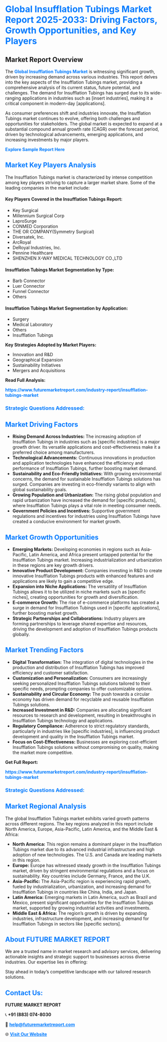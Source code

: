 <h1 style="color: #007BFF;">Global Insufflation Tubings Market Report 2025-2033: Driving Factors, Growth Opportunities, and Key Players</h1>

<section id="overview">
<h2>Market Report Overview</h2>
<p>The <a href="https://www.futuremarketreport.com/industry-report/insufflation-tubings-market" style="color: #007BFF; text-decoration: none;"><strong>Global Insufflation Tubings Market</strong></a> is witnessing significant growth, driven by increasing demand across various industries. This report delves into the key aspects of the Insufflation Tubings market, providing a comprehensive analysis of its current status, future potential, and challenges. The demand for Insufflation Tubings has surged due to its wide-ranging applications in industries such as [insert industries], making it a critical component in modern-day [applications].</p>
<p>As consumer preferences shift and industries innovate, the Insufflation Tubings market continues to evolve, offering both challenges and opportunities for stakeholders. The global market is expected to expand at a substantial compound annual growth rate (CAGR) over the forecast period, driven by technological advancements, emerging applications, and increasing investments by major players.</p>
</section>

<section id="overview">
<p><a href="https://www.futuremarketreport.com/request-sample/reportId=122889" style="color: #007BFF; text-decoration: none;"><strong>Explore Sample Report Here</strong></a></p>
</section>

<section id="key-players">
<h2 style="color: #007BFF;">Market Key Players Analysis</h2>
<p>The Insufflation Tubings market is characterized by intense competition among key players striving to capture a larger market share. Some of the leading companies in the market include:</p>
<h4>Key Players Covered in the Insufflation Tubings Report:</h4>
<ul><li>Key Surgical</li><li>Millennium Surgical Corp</li><li>LaproSurge</li><li>CONMED Corporation</li><li>THE OR COMPANY(Symmetry Surgical)</li><li>Diversatek, Inc.</li><li>ArcRoyal</li><li>DeRoyal Industries, Inc.</li><li>Pennine Healthcare</li><li>SHENZHEN X-WAY MEDICAL TECHNOLOGY CO.,LTD</li></ul>
<h4>Insufflation Tubings Market Segmentation by Type:</h4>
<ul><li>Barb Connector</li><li>Luer Connector</li><li>Funnel Connector</li><li>Others</li></ul>

<h4>Insufflation Tubings Market Segmentation by Application:</h4>
<ul><li>Surgery</li><li>Medical Laboratory</li><li>Others</li><li>Insufflation Tubings</li></ul>
<p><strong>Key Strategies Adopted by Market Players:</strong></p>
<ul>
<li>Innovation and R&D</li>
<li>Geographical Expansion</li>
<li>Sustainability Initiatives</li>
<li>Mergers and Acquisitions</li>
</ul>
</section>

<section>
<p><strong>Read Full Analysis: </strong></p><a href="https://www.futuremarketreport.com/industry-report/insufflation-tubings-market" style="color: #007BFF; text-decoration: none;"><strong>https://www.futuremarketreport.com/industry-report/insufflation-tubings-market</strong></a>
<h3 style="color: #007BFF;">Strategic Questions Addressed:</h3>
</section>

<section id="driving-factors">
<h2 style="color: #007BFF;">Market Driving Factors</h2>
<ul>
<li><strong>Rising Demand Across Industries:</strong> The increasing adoption of Insufflation Tubings in industries such as [specific industries] is a major growth driver. Its versatile applications and cost-effectiveness make it a preferred choice among manufacturers.</li>
<li><strong>Technological Advancements:</strong> Continuous innovations in production and application technologies have enhanced the efficiency and performance of Insufflation Tubings, further boosting market demand.</li>
<li><strong>Sustainability and Eco-Friendly Initiatives:</strong> With growing environmental concerns, the demand for sustainable Insufflation Tubings solutions has surged. Companies are investing in eco-friendly variants to align with global sustainability goals.</li>
<li><strong>Growing Population and Urbanization:</strong> The rising global population and rapid urbanization have increased the demand for [specific products], where Insufflation Tubings plays a vital role in meeting consumer needs.</li>
<li><strong>Government Policies and Incentives:</strong> Supportive government regulations and incentives for industries using Insufflation Tubings have created a conducive environment for market growth.</li>
</ul>
</section>

<section id="growth-opportunities">
<h2 style="color: #007BFF;">Market Growth Opportunities</h2>
<ul>
<li><strong>Emerging Markets:</strong> Developing economies in regions such as Asia-Pacific, Latin America, and Africa present untapped potential for the Insufflation Tubings market. Increasing industrialization and urbanization in these regions are key growth drivers.</li>
<li><strong>Innovative Product Development:</strong> Companies investing in R&D to create innovative Insufflation Tubings products with enhanced features and applications are likely to gain a competitive edge.</li>
<li><strong>Expansion into Niche Applications:</strong> The versatility of Insufflation Tubings allows it to be utilized in niche markets such as [specific niches], creating opportunities for growth and diversification.</li>
<li><strong>E-commerce Growth:</strong> The rise of e-commerce platforms has created a surge in demand for Insufflation Tubings used in [specific applications], further boosting market growth.</li>
<li><strong>Strategic Partnerships and Collaborations:</strong> Industry players are forming partnerships to leverage shared expertise and resources, driving the development and adoption of Insufflation Tubings products globally.</li>
</ul>
</section>

<section id="trending-factors">
<h2 style="color: #007BFF;">Market Trending Factors</h2>
<ul>
<li><strong>Digital Transformation:</strong> The integration of digital technologies in the production and distribution of Insufflation Tubings has improved efficiency and customer satisfaction.</li>
<li><strong>Customization and Personalization:</strong> Consumers are increasingly seeking personalized Insufflation Tubings solutions tailored to their specific needs, prompting companies to offer customizable options.</li>
<li><strong>Sustainability and Circular Economy:</strong> The push towards a circular economy has driven demand for recyclable and reusable Insufflation Tubings solutions.</li>
<li><strong>Increased Investment in R&D:</strong> Companies are allocating significant resources to research and development, resulting in breakthroughs in Insufflation Tubings technology and applications.</li>
<li><strong>Regulatory Compliance:</strong> Adherence to strict regulatory standards, particularly in industries like [specific industries], is influencing product development and quality in the Insufflation Tubings market.</li>
<li><strong>Focus on Cost-Effectiveness:</strong> Businesses are exploring cost-efficient Insufflation Tubings solutions without compromising on quality, making the market more competitive.</li>
</ul>
</section>

<section>
<p><strong>Get Full Report: </strong></p><a href="https://www.futuremarketreport.com/industry-report/insufflation-tubings-market" style="color: #007BFF; text-decoration: none;"><strong>https://www.futuremarketreport.com/industry-report/insufflation-tubings-market</strong></a>
<h3 style="color: #007BFF;">Strategic Questions Addressed:</h3>
</section>


<section id="regional-analysis">
<h2 style="color: #007BFF;">Market Regional Analysis</h2>
<p>The global Insufflation Tubings market exhibits varied growth patterns across different regions. The key regions analyzed in this report include North America, Europe, Asia-Pacific, Latin America, and the Middle East & Africa:</p>
<ul>
<li><strong>North America:</strong> This region remains a dominant player in the Insufflation Tubings market due to its advanced industrial infrastructure and high adoption of new technologies. The U.S. and Canada are leading markets in this region.</li>
<li><strong>Europe:</strong> Europe has witnessed steady growth in the Insufflation Tubings market, driven by stringent environmental regulations and a focus on sustainability. Key countries include Germany, France, and the U.K.</li>
<li><strong>Asia-Pacific:</strong> The Asia-Pacific region is experiencing rapid growth, fueled by industrialization, urbanization, and increasing demand for Insufflation Tubings in countries like China, India, and Japan.</li>
<li><strong>Latin America:</strong> Emerging markets in Latin America, such as Brazil and Mexico, present significant opportunities for the Insufflation Tubings market, supported by growing industrial activities and investments.</li>
<li><strong>Middle East & Africa:</strong> The region’s growth is driven by expanding industries, infrastructure development, and increasing demand for Insufflation Tubings in sectors like [specific sectors].</li>
</ul>
</section>

<footer>
<h2 style="color: #007BFF;">About FUTURE MARKET REPORT</h2>
<p>We are a trusted name in market research and advisory services, delivering actionable insights and strategic support to businesses across diverse industries. Our expertise lies in offering:</p>

<p>Stay ahead in today’s competitive landscape with our tailored research solutions.</p>

<h2 style="color: #007BFF;">Contact Us:</h2>
<p><strong>FUTURE MARKET REPORT</strong></p>
<p>📞 <strong>+91 (883) 074-8030</strong></p>
<p>📧 <strong><a href="mailto:help@futuremarketreport.com" style="color: #007BFF;">help@futuremarketreport.com</a></strong></p>
<p>🌐 <strong><a href="https://www.futuremarketreport.com/" style="color: #007BFF;">Visit Our Website</a></strong></p>
</footer>
